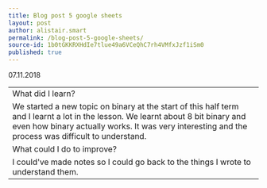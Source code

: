 ```yaml
---
title: Blog post 5 google sheets
layout: post
author: alistair.smart
permalink: /blog-post-5-google-sheets/
source-id: 1b0tGKKRXHdIe7tlue49a6VCeQhC7rh4VMfxJzf1iSm0
published: true
---
```

07.11.2018

<table>
  <tr>
    <td>What did I learn?</td>
  </tr>
  <tr>
    <td>We started a new topic on binary at the start of this half term and I learnt a lot in the lesson. We learnt about 8 bit binary and even how binary actually works. It was very interesting and the process was difficult to understand.</td>
  </tr>
  <tr>
    <td>What could I do to improve?</td>
  </tr>
  <tr>
    <td>I could've made notes so I could go back to the things I wrote to understand them.</td>
  </tr>
</table>


 

